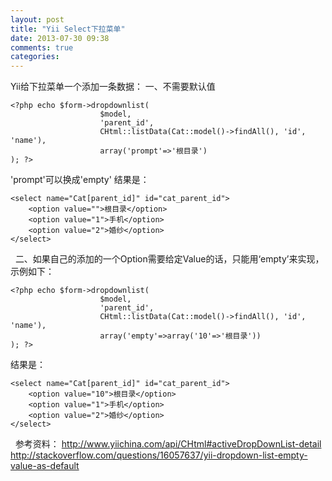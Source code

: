 ```yaml
---
layout: post
title: "Yii Select下拉菜单"
date: 2013-07-30 09:38
comments: true
categories: 
---
```


Yii给下拉菜单一个添加一条数据： 一、不需要默认值 
    
    
    <?php echo $form->dropdownlist(
                        $model,
                        'parent_id',
                        CHtml::listData(Cat::model()->findAll(), 'id', 'name'),
                        array('prompt'=>'根目录')
    ); ?>

'prompt'可以换成'empty' 结果是： 
    
    
    <select name="Cat[parent_id]" id="cat_parent_id">
        <option value="">根目录</option>
        <option value="1">手机</option>
        <option value="2">婚纱</option>
    </select>

  二、如果自己的添加的一个Option需要给定Value的话，只能用‘empty’来实现，示例如下： 
    
    
    <?php echo $form->dropdownlist(
                        $model,
                        'parent_id',
                        CHtml::listData(Cat::model()->findAll(), 'id', 'name'),
                        array('empty'=>array('10'=>'根目录'))
    ); ?>

结果是： 
    
    
    <select name="Cat[parent_id]" id="cat_parent_id">
        <option value="10">根目录</option>
        <option value="1">手机</option>
        <option value="2">婚纱</option>
    </select>

  参考资料： <http://www.yiichina.com/api/CHtml#activeDropDownList-detail> <http://stackoverflow.com/questions/16057637/yii-dropdown-list-empty-value-as-default>